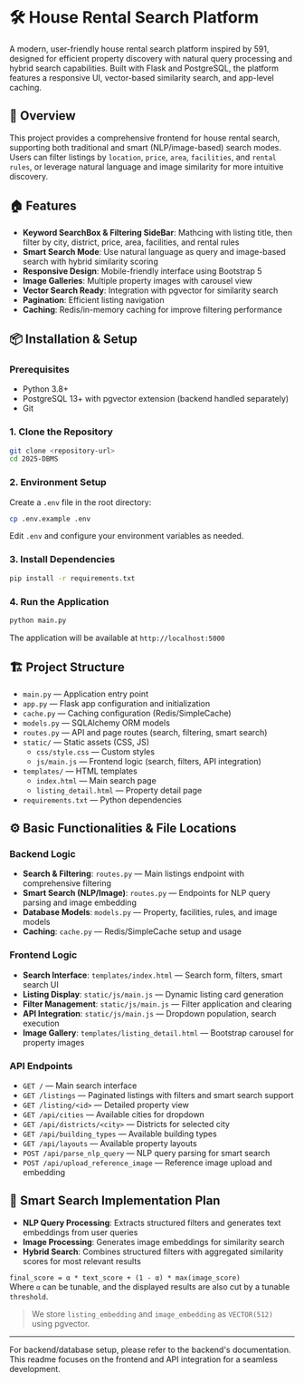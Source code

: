# 🛠️ House Rental Search Platform

A modern, user-friendly house rental search platform inspired by 591, designed for efficient property discovery with natural query processing and hybrid search capabilities. Built with Flask and PostgreSQL, the platform features a responsive UI, vector-based similarity search, and app-level caching.

## 🚀 Overview

This project provides a comprehensive frontend for house rental search, supporting both traditional and smart (NLP/image-based) search modes. Users can filter listings by `location`, `price`, `area`, `facilities`, and `rental rules`, or leverage natural language and image similarity for more intuitive discovery.

## 🏠 Features

- **Keyword SearchBox & Filtering SideBar**: Mathcing with listing title, then filter by city, district, price, area, facilities, and rental rules
- **Smart Search Mode**: Use natural language as query and image-based search with hybrid similarity scoring
- **Responsive Design**: Mobile-friendly interface using Bootstrap 5
- **Image Galleries**: Multiple property images with carousel view
- **Vector Search Ready**: Integration with pgvector for similarity search
- **Pagination**: Efficient listing navigation
- **Caching**: Redis/in-memory caching for improve filtering performance

## 📦 Installation & Setup

### Prerequisites
- Python 3.8+
- PostgreSQL 13+ with pgvector extension (backend handled separately)
- Git

### 1. Clone the Repository
```bash
git clone <repository-url>
cd 2025-DBMS
```

### 2. Environment Setup
Create a `.env` file in the root directory:
```bash
cp .env.example .env
```
Edit `.env` and configure your environment variables as needed.

### 3. Install Dependencies
```bash
pip install -r requirements.txt
```

### 4. Run the Application
```bash
python main.py
```
The application will be available at `http://localhost:5000`

## 🏗️ Project Structure

- `main.py` — Application entry point
- `app.py` — Flask app configuration and initialization
- `cache.py` — Caching configuration (Redis/SimpleCache)
- `models.py` — SQLAlchemy ORM models
- `routes.py` — API and page routes (search, filtering, smart search)
- `static/` — Static assets (CSS, JS)
  - `css/style.css` — Custom styles
  - `js/main.js` — Frontend logic (search, filters, API integration)
- `templates/` — HTML templates
  - `index.html` — Main search page
  - `listing_detail.html` — Property detail page
- `requirements.txt` — Python dependencies

## ⚙️ Basic Functionalities & File Locations

### Backend Logic
- **Search & Filtering**: `routes.py` — Main listings endpoint with comprehensive filtering
- **Smart Search (NLP/Image)**: `routes.py` — Endpoints for NLP query parsing and image embedding
- **Database Models**: `models.py` — Property, facilities, rules, and image models
- **Caching**: `cache.py` — Redis/SimpleCache setup and usage

### Frontend Logic
- **Search Interface**: `templates/index.html` — Search form, filters, smart search UI
- **Listing Display**: `static/js/main.js` — Dynamic listing card generation
- **Filter Management**: `static/js/main.js` — Filter application and clearing
- **API Integration**: `static/js/main.js` — Dropdown population, search execution
- **Image Gallery**: `templates/listing_detail.html` — Bootstrap carousel for property images

### API Endpoints
- `GET /` — Main search interface
- `GET /listings` — Paginated listings with filters and smart search support
- `GET /listing/<id>` — Detailed property view
- `GET /api/cities` — Available cities for dropdown
- `GET /api/districts/<city>` — Districts for selected city
- `GET /api/building_types` — Available building types
- `GET /api/layouts` — Available property layouts
- `POST /api/parse_nlp_query` — NLP query parsing for smart search
- `POST /api/upload_reference_image` — Reference image upload and embedding

## 🧠 Smart Search Implementation Plan

- **NLP Query Processing**: Extracts structured filters and generates text embeddings from user queries
- **Image Processing**: Generates image embeddings for similarity search
- **Hybrid Search**: Combines structured filters with aggregated similarity scores for most relevant results

`final_score = α * text_score + (1 - α) * max(image_score)`  
Where `α` can be tunable, and the displayed results are also cut by a tunable `threshold`.
> We store `listing_embedding` and `image_embedding` as `VECTOR(512)` using pgvector.

---

For backend/database setup, please refer to the backend's documentation. This readme focuses on the frontend and API integration for a seamless development.
